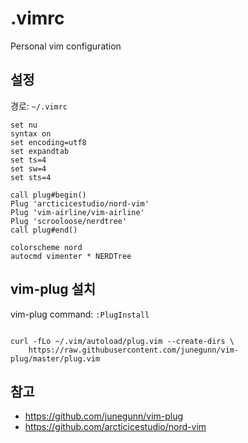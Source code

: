 # .vimrc
Personal vim configuration

## 설정
경로: `~/.vimrc`
```shell
set nu
syntax on
set encoding=utf8
set expandtab
set ts=4
set sw=4
set sts=4

call plug#begin()
Plug 'arcticicestudio/nord-vim'
Plug 'vim-airline/vim-airline'
Plug 'scrooloose/nerdtree'
call plug#end()

colorscheme nord
autocmd vimenter * NERDTree
```

## vim-plug 설치
vim-plug command: `:PlugInstall`
```shell

curl -fLo ~/.vim/autoload/plug.vim --create-dirs \
    https://raw.githubusercontent.com/junegunn/vim-plug/master/plug.vim
```

## 참고
- https://github.com/junegunn/vim-plug
- https://github.com/arcticicestudio/nord-vim
